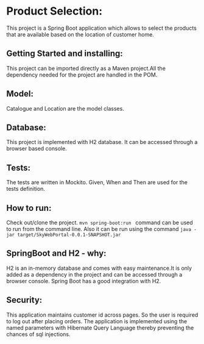 # Product Selection:

This project is a Spring Boot application which allows to select the products that are available based on the location of customer home.


## Getting Started and installing:

This project can be imported directly as a Maven project.All the dependency needed for the project are handled in the POM. 

## Model:

Catalogue and Location are the model classes.

## Database:
 
This project is implemented with H2 database. It can be accessed through a browser based console.
 
## Tests:

The tests are written in Mockito.
Given, When and Then are used for the tests definition.

## How to run:

Check out/clone the project.
`mvn spring-boot:run ` command can be used to run from the command line.
Also it can be run using the command `java -jar target/SkyWebPortal-0.0.1-SNAPSHOT.jar`

## SpringBoot and H2 - why:

H2 is an in-memory database and comes with easy maintenance.It is only added as a dependency in the project and can be accessed through a browser console. Spring Boot has a good integration with H2.

## Security:
This application maintains customer id across pages. So the user is required to log out after placing orders.
The application is implemented using the named parameters with Hibernate Query Language thereby preventing the chances of sql injections. 


